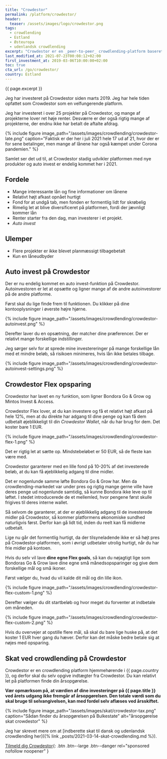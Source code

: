 ```yaml
---
title: "Crowdestor"
permalink: /platform/crowdestor/
header:
  teaser: /assets/images/logo/crowdestor.png
tags:
  - crowdlending
  - Estland
  - Østeuropa
  - udenlandsk crowdlending
excerpt: "Crowdestor er en _peer-to-peer_ crowdlending-platform baseret i Estland med mange forskellige interessante projekter."
last_modified_at: 2021-07-23T00:08:12+02:00
first_investment_at: 2019-03-06T10:00:00+02:00
toc: true
cta_url: /go/crowdestor/
country: Estland
---
```


{{ page.excerpt }} 

Jeg har investeret på Crowdestor siden marts 2019. Jeg har hele tiden opfattet som Crowdestor som en velfungerende platform.

Jeg har investeret i over 25 projekter på Crowdestor, og mange af projekterne lover ret høje renter. Desværre er der også rigtig mange af projekterne, der endnu ikke har betalt de aftalte afdrag.

{% include figure image_path="/assets/images/crowdlending/crowdestor-late.png" caption="Faktisk er der her i juli 2021 hele 17 ud af 21, hvor der er for sene betalinger, men mange af lånene har også kæmpet under Corona pandemien." %}

Samlet ser det ud til, at Crowdestor stadig udvikler platformen med nye produkter og auto invest er endelig kommet her i 2021.

## Fordele

- Mange interessante lån og fine informationer om lånene
- Relativt højt afkast opnået hurtigt
- Fond for at undgå tab, men fonden er formentlig lidt for skrøbelig
- Rimelig let at blive diversificeret på platformen, fordi der jævnligt kommer lån
- Renter starter fra den dag, man investerer i et projekt.
- _Auto invest_

## Ulemper

- Flere projekter er ikke blevet planmæssigt tilbagebetalt
- Kun en låneudbyder

## Auto invest på Crowdestor

Der er nu endelig kommet en auto invest-funktion på Crowdestor. Autoinvestoren er let at opsætte og ligner mange af de andre autoinvestorer på de andre platforme.

Først skal du lige finde frem til funktionen. Du klikker på dine kontooplysninger i øverste højre hjørne.

{% include figure image_path="/assets/images/crowdlending/crowdestor-autoinvest.png" %}

Derefter laver du en opsætning, der matcher dine præferencer. Der er relativt mange forskellige indstillinger.

Jeg sørger selv for at sprede mine investereringer på mange forskellige lån med et mindre beløb, så risikoen minimeres, hvis lån ikke betales tilbage.

{% include figure image_path="/assets/images/crowdlending/crowdestor-autoinvest-settings.png" %}

## Crowdestor Flex opsparing

Crowdestor har lavet en ny funktion, som ligner Bondora Go & Grow og Mintos Invest & Access.

Crowdestor Flex lover, at du kan investere og få et relativt højt afkast på hele 12%, men at du direkte har adgang til dine penge og kan få dem udbetalt øjeblikkeligt til din _Crowdestor Wallet_, når du har brug for dem. Det koster bare 1 EUR.

{% include figure image_path="/assets/images/crowdlending/crowdestor-flex-1.png" %}

Det er rigtig let at sætte op. Mindstebeløbet er 50 EUR, så de fleste kan være med.

Crowdestor garanterer med en lille fond på 10-20% af det investerede beløb, at du kan få øjeblikkelig adgang til dine midler.

Det er nogenlunde samme løfte Bondora Go & Grow har. Men da crowdlending-markedet var under pres og rigtig mange gerne ville have deres penge ud nogenlunde samtidig, så kunne Bondora ikke leve op til løftet. I stedet introducerede de et mellemled, hvor pengene først skulle frigives til deres interne wallet.

Så selvom de garanterer, at der er øjeblikkelig adgang til de investerede midler på Crowdestor, så kommer platformens økonomiske sundhed naturligvis først. Derfor kan gå lidt tid, inden du reelt kan få midlerne udbetalt.

Lige nu går det formentlig hurtigt, da der tilsyneladende ikke er så højt pres på Crowdestor-platformen, som i øvrigt udbetaler utrolig hurtigt, når du har frie midler på kontoen.

Hvis du selv vil lave **dine egne Flex goals**, så kan du nøjagtigt lige som Bondoras Go & Grow lave dine egne små månedsopsparinger og give dem forskellige mål og små ikoner.

Først vælger du, hvad du vil kalde dit mål og din lille ikon.

{% include figure image_path="/assets/images/crowdlending/crowdestor-flex-custom-1.png" %}

Derefter vælger du dit startbeløb og hvor meget du forventer at indbetale om måneden.

{% include figure image_path="/assets/images/crowdlending/crowdestor-flex-custom-2.png" %}

Hvis du overvejer at opstille flere mål, så skal du bare lige huske på, at det koster 1 EUR hver gang du hæver. Derfor kan det måske bedre betale sig at nøjes med opsparing.

## Skat ved crowdlending på Crowdestor

Crowdestor er en crowdlending platform hjemmehørende i {{ page.country }}, og derfor skal du selv opgive indtægter fra Crowdestor. Du kan relativt let på platformen finde din årsopgørelse.

**Vær opmærksom på, at værdien af dine investeringer på  {{ page.title }} ved årets udgang ikke fremgår af årsopgørelsen. Den totale værdi som du skal bruge til selvangivelsen, kan med fordel selv aflæses ved årsskiftet.**

{% include figure image_path="/assets/images/skat/crowdestor-tax.png" caption="Sådan finder du årsopgørelsen på Bulkestate" alt="årsopgørelse skat crowdestor" %}

Jeg har skrevet mere om at [indberette skat til dansk og udenlandsk crowdlending her]({% link _posts/2021-03-14-skat-crowdlending.md %}).

[Tilmeld dig Crowdestor](/go/crowdestor/){: .btn .btn--large .btn--danger rel="sponsored nofollow noopener" }

